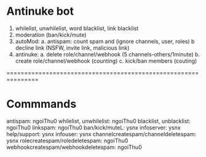 # Antinuke bot
1. whilelist, unwhilelist, word blacklist, link blacklist
2. moderation (ban/kick/mute)
3. autoMod:
    a. antispam: count spam and (ignore channels, user, roles)
    b decline link (NSFW, invite link, malicious link)
4. antinuke:
    a. delete role/channel/webhook (5 channels-others/1minute)
    b. create role/channel/webhook (counting)
    c. kick/ban members (couting)

===============================================================

# Commmands
antispam: ngoiThu0
whilelist, unwhilelist: ngoiThu0
blacklist, unblacklist: ngoiThu0
linkspam: ngoiThu0
ban/kick/muteL: ysnx
infoserver: ysnx
help/support: ysnx
infouser: ysnx
channelcreatespam/channeldeletespam: ysnx
rolecreatespam/roledeletespam: ngoiThu0
webhookcreatespam/webhookdeletespam: ngoiThu0
